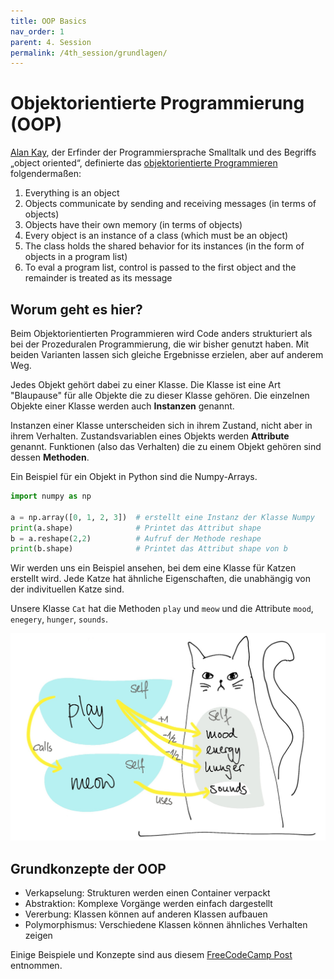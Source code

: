 ```yaml
---
title: OOP Basics
nav_order: 1
parent: 4. Session
permalink: /4th_session/grundlagen/
---
```


# Objektorientierte Programmierung (OOP)

[Alan Kay](https://de.wikipedia.org/wiki/Alan_Kay), der Erfinder der Programmiersprache Smalltalk und des Begriffs „object oriented“, definierte das [objektorientierte Programmieren](https://de.wikipedia.org/wiki/Objektorientierte_Programmierung) folgendermaßen:

1. Everything is an object
2. Objects communicate by sending and receiving messages (in terms of objects)
3. Objects have their own memory (in terms of objects)
4. Every object is an instance of a class (which must be an object)
5. The class holds the shared behavior for its instances (in the form of objects in a program list)
6. To eval a program list, control is passed to the first object and the remainder is treated as its message


## Worum geht es hier?

Beim Objektorientierten Programmieren wird Code anders strukturiert als bei der Prozeduralen Programmierung, die wir bisher genutzt haben. Mit beiden Varianten lassen sich gleiche Ergebnisse erzielen, aber auf anderem Weg.

Jedes Objekt gehört dabei zu einer Klasse. Die Klasse ist eine Art "Blaupause" für alle Objekte die zu dieser Klasse gehören. Die einzelnen Objekte einer Klasse werden auch **Instanzen** genannt.

Instanzen einer Klasse unterscheiden sich in ihrem Zustand, nicht aber in ihrem Verhalten. Zustandsvariablen eines Objekts werden **Attribute** genannt. Funktionen (also das Verhalten) die zu einem Objekt gehören sind dessen **Methoden**.

Ein Beispiel für ein Objekt in Python sind die Numpy-Arrays.
```python
import numpy as np

a = np.array([0, 1, 2, 3])  # erstellt eine Instanz der Klasse Numpy
print(a.shape)              # Printet das Attribut shape
b = a.reshape(2,2)          # Aufruf der Methode reshape
print(b.shape)              # Printet das Attribut shape von b
```

Wir werden uns ein Beispiel ansehen, bei dem eine Klasse für Katzen erstellt wird. Jede Katze hat ähnliche Eigenschaften, die unabhängig von der indivituellen Katze sind. 

Unsere Klasse `Cat` hat die Methoden `play` und `meow` und die Attribute `mood`, `enegery`, `hunger`, `sounds`.

<img src="cat_class.png" style="width:40em">


## Grundkonzepte der OOP

* Verkapselung: Strukturen werden einen Container verpackt
* Abstraktion: Komplexe Vorgänge werden einfach dargestellt
* Vererbung: Klassen können auf anderen Klassen aufbauen
* Polymorphismus: Verschiedene Klassen können ähnliches Verhalten zeigen

Einige Beispiele und Konzepte sind aus diesem [FreeCodeCamp Post](https://www.freecodecamp.org/news/object-oriented-programming-concepts-21bb035f7260/) entnommen.
